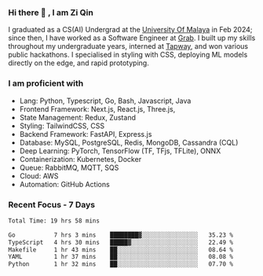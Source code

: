 <!-- <img height="180rem" width="100%" src="https://github.com/ziqinyeow/ziqinyeow/blob/main/header.png?raw=true" /> -->

### Hi there 👋 , I am Zi Qin
<!-- ![visitors](https://visitor-badge.glitch.me/badge?page_id=page.id) -->

I graduated as a CS(AI) Undergrad at the [University Of Malaya](https://www.um.edu.my/) in Feb 2024; since then, I have worked as a Software Engineer at [Grab](https://www.grab.com/my/). I built up my skills throughout my undergraduate years, interned at [Tapway](https://gotapway.com/), and won various public hackathons. I specialised in styling with CSS, deploying ML models directly on the edge, and rapid prototyping.

### I am proficient with

- Lang: Python, Typescript, Go, Bash, Javascript, Java
- Frontend Framework: Next.js, React.js, Three.js,
- State Management: Redux, Zustand
- Styling: TailwindCSS, CSS
- Backend Framework: FastAPI, Express.js
- Database: MySQL, PostgreSQL, Redis, MongoDB, Cassandra (CQL)
- Deep Learning: PyTorch, TensorFlow (TF, TFjs, TFLite), ONNX
- Containerization: Kubernetes, Docker
- Queue: RabbitMQ, MQTT, SQS
- Cloud: AWS
- Automation: GitHub Actions

### Recent Focus - 7 Days
<!--START_SECTION:waka-->

```txt
Total Time: 19 hrs 58 mins

Go           7 hrs 3 mins    ████████▓░░░░░░░░░░░░░░░░   35.23 %
TypeScript   4 hrs 30 mins   █████▓░░░░░░░░░░░░░░░░░░░   22.49 %
Makefile     1 hr 43 mins    ██░░░░░░░░░░░░░░░░░░░░░░░   08.64 %
YAML         1 hr 37 mins    ██░░░░░░░░░░░░░░░░░░░░░░░   08.08 %
Python       1 hr 32 mins    ██░░░░░░░░░░░░░░░░░░░░░░░   07.70 %
```

<!--END_SECTION:waka-->

<!--![Leetcode Stats](https://leetcard.jacoblin.cool/ziqinyeow?ext=heatmap&theme=light,nord&width=1200&height=400)-->
